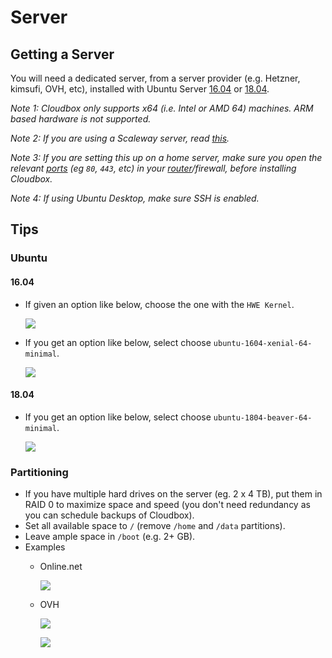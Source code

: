 # Server

## **Getting a Server**

You will need a dedicated server, from a server provider \(e.g. Hetzner, kimsufi, OVH, etc\), installed with Ubuntu Server [16.04](http://releases.ubuntu.com/16.04/) or [18.04](http://releases.ubuntu.com/18.04/).

_Note 1: Cloudbox only supports x64 \(i.e. Intel or AMD 64\) machines. ARM based hardware is not supported._

_Note 2: If you are using a Scaleway server, read_ [_this_](https://github.com/Cloudbox/Cloudbox/wiki/FAQ#if-you-are-using-a-scaleway-server)_._

_Note 3: If you are setting this up on a home server, make sure you open the relevant_ [_ports_](https://github.com/Cloudbox/Cloudbox/wiki/Reference%3A-Cloudbox-Ports) _\(eg `80`, `443`, etc\) in your_ [_router_](https://portforward.com/router.htm)_/firewall, before installing Cloudbox._

_Note 4: If using Ubuntu Desktop, make sure SSH is enabled._

## Tips

### Ubuntu

#### 16.04

* If given an option like below, choose the one with the `HWE Kernel`.

  ![](https://camo.githubusercontent.com/e254894c727e7240b62e1278f6b25228ac0c6438/68747470733a2f2f692e696d6775722e636f6d2f6e4243734439452e706e67)

* If you get an option like below, select choose `ubuntu-1604-xenial-64-minimal`.

  ![](https://camo.githubusercontent.com/0d4edc80e77917ce7e3a37f42b97861a6e6bfc33/68747470733a2f2f692e696d6775722e636f6d2f44635a4141574d2e706e67)

#### 18.04

* If you get an option like below, select choose `ubuntu-1804-beaver-64-minimal`.

  ![](https://camo.githubusercontent.com/0d4edc80e77917ce7e3a37f42b97861a6e6bfc33/68747470733a2f2f692e696d6775722e636f6d2f44635a4141574d2e706e67)

### Partitioning

* If you have multiple hard drives on the server \(eg. 2 x 4 TB\), put them in RAID 0 to maximize space and speed \(you don't need redundancy as you can schedule backups of Cloudbox\).
* Set all available space to `/` \(remove `/home` and `/data` partitions\).
* Leave ample space in `/boot` \(e.g. 2+ GB\).
* Examples
  * Online.net

    ![](https://camo.githubusercontent.com/41dca2353eeaec84cafefb30ccdaca942ade1649/68747470733a2f2f692e696d6775722e636f6d2f3172444373347a2e706e67)

  * OVH

    ![](https://camo.githubusercontent.com/1d5acd3194dc6384815f0527789926e8086c6e70/68747470733a2f2f692e696d6775722e636f6d2f4752546a5176742e706e67)

    ![](https://camo.githubusercontent.com/7daec846c60e6ad368dbdf8de1f16a6c62cba9a4/68747470733a2f2f692e696d6775722e636f6d2f557152324743762e706e67)

